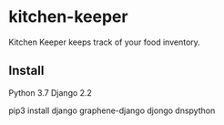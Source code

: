 # kitchen-keeper
Kitchen Keeper keeps track of your food inventory.

## Install
Python 3.7
Django 2.2

pip3 install django graphene-django djongo dnspython
